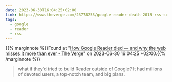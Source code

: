 ```yaml
---
date: 2023-06-30T16:04:25+02:00
link: https://www.theverge.com/23778253/google-reader-death-2013-rss-social
tags:
  - google
  - reader
  - rss
---
```

{{% marginnote %}}Found at "[How Google Reader died — and why the web misses it more than ever - The Verge](https://web.archive.org/web/20230630160425/https://www.theverge.com/23778253/google-reader-death-2013-rss-social)" on 2023-06-30 16:04:25 +02:00.{{% /marginnote %}}

> what if they’d tried to build Reader outside of Google? It had millions of devoted users, a top-notch team, and big plans.